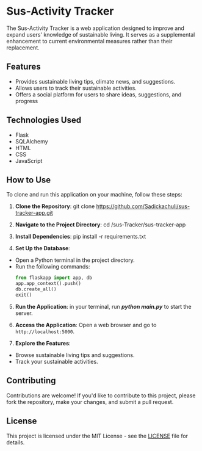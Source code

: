 # Sus-Activity Tracker

The Sus-Activity Tracker is a web application designed to improve and expand users' knowledge of sustainable living. It serves as a supplemental enhancement to current environmental measures rather than their replacement.

## Features

- Provides sustainable living tips, climate news, and suggestions.
- Allows users to track their sustainable activities.
- Offers a social platform for users to share ideas, suggestions, and progress

## Technologies Used

- Flask
- SQLAlchemy
- HTML
- CSS
- JavaScript

## How to Use

To clone and run this application on your machine, follow these steps:

1. **Clone the Repository**: git clone https://github.com/Sadickachuli/sus-tracker-app.git

2. **Navigate to the Project Directory**: cd /sus-Tracker/sus-tracker-app 


3. **Install Dependencies**: pip install -r requirements.txt


4. **Set Up the Database**:
- Open a Python terminal in the project directory.
- Run the following commands:
  ```python
  from flaskapp import app, db
  app.app_context().push()
  db.create_all()
  exit()
  ```

5. **Run the Application**: in your terminal, run ***python main.py*** to start the server.


6. **Access the Application**:
Open a web browser and go to `http://localhost:5000`.

7. **Explore the Features**:
- Browse sustainable living tips and suggestions.
- Track your sustainable activities.

## Contributing

Contributions are welcome! If you'd like to contribute to this project, please fork the repository, make your changes, and submit a pull request.

## License

This project is licensed under the MIT License - see the [LICENSE](LICENSE) file for details.




